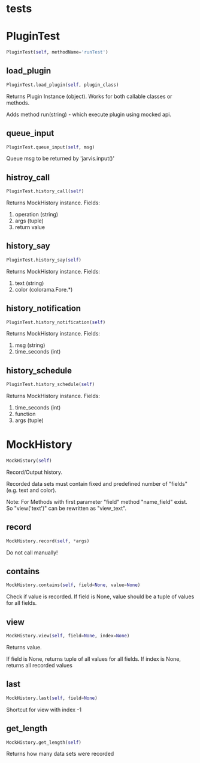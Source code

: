 # tests

# PluginTest
```python
PluginTest(self, methodName='runTest')
```

## load_plugin
```python
PluginTest.load_plugin(self, plugin_class)
```

Returns Plugin Instance (object).
Works for both callable classes or methods.

Adds method run(string) - which execute plugin using mocked api.

## queue_input
```python
PluginTest.queue_input(self, msg)
```

Queue msg to be returned by 'jarvis.input()'

## histroy_call
```python
PluginTest.history_call(self)
```

Returns MockHistory instance. Fields:

1. operation (string)
2. args (tuple)
3. return value

## history_say
```python
PluginTest.history_say(self)
```

Returns MockHistory instance. Fields:

1. text (string)
2. color (colorama.Fore.*)

## history_notification
```python
PluginTest.history_notification(self)
```

Returns MockHistory instance. Fields:

1. msg (string)
2. time_seconds (int)

## history_schedule
```python
PluginTest.history_schedule(self)
```

Returns MockHistory instance. Fields:

1. time_seconds (int)
2. function
3. args (tuple)

# MockHistory
```python
MockHistory(self)
```

Record/Output history.

Recorded data sets must contain fixed and predefined number of "fields" (e.g. text and color).

Note: For Methods with first parameter "field" method "name_field" exist.
So "view('text')" can be rewritten as "view_text".

## record
```python
MockHistory.record(self, *args)
```

Do not call manually!

## contains
```python
MockHistory.contains(self, field=None, value=None)
```

Check if value is recorded.
If field is None, value should be a tuple of values
for all fields.

## view
```python
MockHistory.view(self, field=None, index=None)
```

Returns value.

If field is None, returns tuple of all values for all fields.
If index is None, returns all recorded values

## last
```python
MockHistory.last(self, field=None)
```
Shortcut for view with index -1
## get_length
```python
MockHistory.get_length(self)
```
Returns how many data sets were recorded
